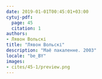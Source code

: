 ```yaml
---
date: 2019-01-01T00:45:01+03:00
cytuj-pdf:
  page: 45
  citation: 1
authors:
- Лявон Вольскі
title: "Лявон Вольскі"
description: "Маё пакаленне. 2003"
locale: "be_BY"
images:
- cites/45-1/preview.png
---
```

